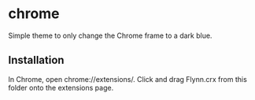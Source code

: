 # chrome

Simple theme to only change the Chrome frame to a dark blue.

## Installation

In Chrome, open chrome://extensions/. Click and drag Flynn.crx from this folder
onto the extensions page.
